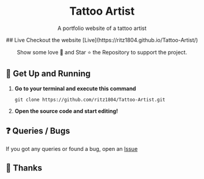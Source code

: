 <h1 align="center">
  Tattoo Artist
</h1>

<p align="center">
  A portfolio website of a tattoo artist
</p>

<p align="center">
  ##  Live
  Checkout the website [Live](https://ritz1804.github.io/Tattoo-Artist/)
</p>

<p align="center">
Show some love 💜 and Star ⭐️ the Repository to support the project.
</p>

## :rocket: Get Up and Running 

1. **Go to your terminal and execute this command**
    ```
    git clone https://github.com/ritz1804/Tattoo-Artist.git
    ```
    
2. **Open the source code and start editing!**

## :question: Queries / Bugs
If you got any queries or found a bug, open an [Issue](https://github.com/ritz1804/Tattoo-Artist/issues/new) 

## :purple_heart: Thanks
